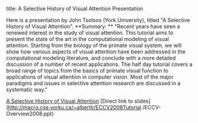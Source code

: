 title: A Selective History of Visual Attention Presentation

Here is a presentation by John Tsotsos (York University), titled "A Selective
History of Visual Attention". **Summary: ** "Recent years have seen a renewed
interest in the study of visual attention. This tutorial aims to present the
state of the art in the computational modeling of visual attention. Starting
from the biology of the primate visual system, we will show how various
aspects of visual attention have been addressed in the computational modeling
literature, and conclude with a more detailed discussion of a number of recent
applications. The half day tutorial covers a broad range of topics from the
basics of primate visual function to applications of visual attention in
computer vision. Most of the major paradigms and issues in selective attention
research are discussed in a systematic way."

[A Selective History of Visual
Attention](http://www.cse.yorku.ca/~albertlr/attention_tutorial_eccv2008.htm)
[Direct link to slides](http://macro.cse.yorku.ca/~albertlr/ECCV2008Tutorial
/ECCV-Overview2008.ppt)
